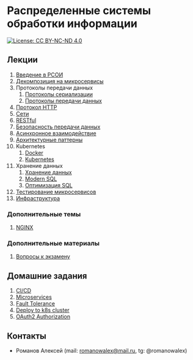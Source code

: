 # Распределенные системы обработки информации

[![License: CC BY-NC-ND 4.0](https://img.shields.io/badge/License-CC%20BY--NC--ND%204.0-lightgrey.svg)](https://creativecommons.org/licenses/by-nc-nd/4.0/)

## Лекции

1. [Введение в РСОИ](/introduction/README.md)
2. [Декомпозиция на микросервисы](/decompose_into_microservices/README.md)
3. Протоколы передачи данных
    1. [Протоколы сериализации](/протоколы%20передачи%20данных/serialization.md)
    2. [Протоколы передачи данных](/протоколы%20передачи%20данных/protocols.md)
4. [Протокол HTTP](/протокол%20http/README.md)
5. [Сети](/сети/README.md)
6. [RESTful](/restful/README.md)
7. [Безопасность передачи данных](/безопасность%20передачи%20данных/README.md)
8. [Асинхронное взаимодействие](/асинхронное%20взаимодействие/README.md)
9. [Архитектурные паттерны](/архитектурные%20паттерны/README.md)
10. Kubernetes
    1. [Docker](/kubernetes/docker.md)
    2. [Kubernetes](/kubernetes/kubernetes.md)
11. Хранение данных
    1. [Хранение данных](/хранение%20данных/databases.md)
    2. [Modern SQL](/хранение%20данных/sql.md)
    3. [Оптимизация SQL](/хранение%20данных/optimization.md)
12. [Тестирование микросервисов](/тестирование/README.md)
13. [Инфраструктура](/инфраструктура)

### Дополнительные темы

1. [NGINX](/nginx/README.md)

### Дополнительные материалы

1. [Вопросы к экзамену](/экзамен/README.md)

## Домашние задания

1. [CI/CD](https://github.com/bmstu-rsoi/lab1-template)
2. [Microservices](https://github.com/bmstu-rsoi/lab2-template)
3. [Fault Tolerance](https://github.com/bmstu-rsoi/lab3-template)
4. [Deploy to k8s cluster](https://github.com/bmstu-rsoi/lab4-template)
5. [OAuth2 Authorization](https://github.com/bmstu-rsoi/lab5-template)

## Контакты

* Романов Алексей (mail: romanowalex@mail.ru, tg: @romanowalex)

